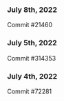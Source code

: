 ### July 8th, 2022

Commit #21460

### July 5th, 2022

Commit #314353


### July 4th, 2022

Commit #72281
